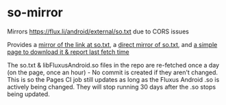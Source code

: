 # so-mirror
Mirrors https://flux.li/android/external/so.txt due to CORS issues

Provides a [mirror of the link at so.txt](https://so-mirror.astolfo.gay/libFluxusAndroid.so), a [direct mirror of so.txt](https://so-mirror.astolfo.gay/so.txt), and [a simple page to download it & report last fetch time](https://so-mirror.astolfo.gay/)

The so.txt & libFluxusAndroid.so files in the repo are re-fetched once a day (on the page, once an hour) - No commit is created if they aren't changed.<br/>
This is so the Pages CI job still updates as long as the Fluxus Android .so is actively being changed. They will stop running 30 days after the .so stops being updated.
